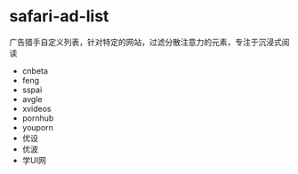 # safari-ad-list

广告猎手自定义列表，针对特定的网站，过滤分散注意力的元素，专注于沉浸式阅读

* cnbeta
* feng
* sspai
* avgle
* xvideos
* pornhub
* youporn
* 优设
* 优波
* 学UI网
